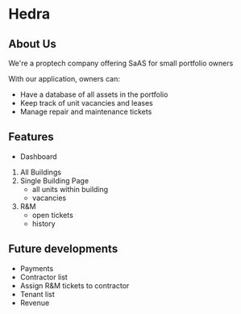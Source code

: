 # Hedra

## About Us

We're a proptech company offering SaAS for small portfolio owners

With our application, owners can:

- Have a database of all assets in the portfolio
- Keep track of unit vacancies and leases
- Manage repair and maintenance tickets

## Features

- Dashboard

1. All Buildings
2. Single Building Page
   - all units within building
   - vacancies
3. R&M
   - open tickets
   - history

## Future developments

- Payments
- Contractor list
- Assign R&M tickets to contractor
- Tenant list
- Revenue
